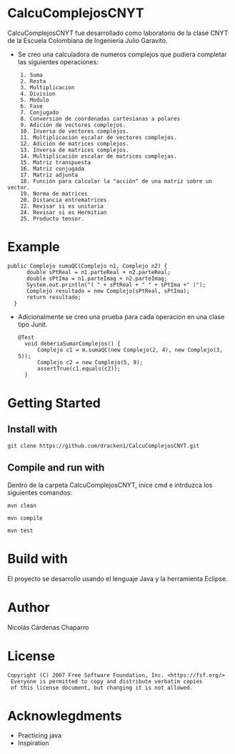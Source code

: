 # CalcuComplejosCNYT
  CalcuComplejosCNYT fue desarrollado como laboratorio de la clase CNYT de la Escuela Colombiana de Ingenieria Julio Garavito.

- Se creo una calculadora de numeros complejos que pudiera completar las siguientes operaciones:
````
	1. Suma
  	2. Resta
  	3. Multiplicacion
  	4. Division
  	5. Modulo
  	6. Fase
  	7. Conjugado
  	8. Conversion de coordenadas cartesianas a polares
  	9. Adición de vectores complejos.
  	10. Inversa de vectores complejos.
	11. Multiplicación escalar de vectores complejos.
	12. Adición de matrices complejos.
	13. Inversa de matrices complejos.
	14. Multiplicación escalar de matrices complejas.
	15. Matriz transpuesta
	16. Matriz conjugada
	17. Matriz adjunta
	18. Función para calcular la "acción" de una matriz sobre un vector.
	19. Norma de matrices
	20. Distancia entrematrices
	22. Revisar si es unitaria
	24. Revisar si es Hermitian
	25. Producto tensor.
````

# Example
  ```
  public Complejo sumaQC(Complejo n1, Complejo n2) {
		double sPtReal = n1.parteReal + n2.parteReal;
		double sPtIma = n1.parteImag + n2.parteImag;		
		System.out.println("( " + sPtReal + " " + sPtIma +" )");
		Complejo resultado = new Complejo(sPtReal, sPtIma);
		return resultado;
	}
  ```
  
- Adicionalmente se creo una prueba para cada operacion en una clase tipo Junit.
  ```
  @Test
	void deberiaSumarComplejos() {
		Complejo c1 = m.sumaQC(new Complejo(2, 4), new Complejo(3, 5));
		Complejo c2 = new Complejo(5, 9);		
		assertTrue(c1.equals(c2));
	}
  ```
  
# Getting Started
## Install with

```
git clone https://github.com/dracken1/CalcuComplejosCNYT.git
```

## Compile and run with

Dentro de la carpeta CalcuComplejosCNYT, inice cmd e intrduzca los siguientes comandos:

```
mvn clean

mvn compile

mvn test
```

# Build with
El proyecto se desarrollo usando el lenguaje Java y la herramienta Eclipse.

# Author
Nicolás Cárdenas Chaparro

# License
````
Copyright (C) 2007 Free Software Foundation, Inc. <https://fsf.org/>
 Everyone is permitted to copy and distribute verbatim copies
 of this license document, but changing it is not allowed.
````

# Acknowlegdments
- Practicing java
- Inspiration
